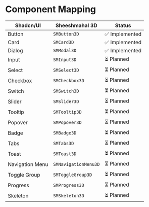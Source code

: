 # Component Mapping

| Shadcn/UI | Sheeshmahal 3D | Status |
|-----------|----------------|--------|
| Button    | `SMButton3D`   | ✅ Implemented |
| Card      | `SMCard3D`     | ✅ Implemented |
| Dialog    | `SMModal3D`    | ✅ Implemented |
| Input     | `SMInput3D`    | ⏳ Planned |
| Select    | `SMSelect3D`   | ⏳ Planned |
| Checkbox  | `SMCheckbox3D` | ⏳ Planned |
| Switch    | `SMSwitch3D`   | ⏳ Planned |
| Slider    | `SMSlider3D`   | ⏳ Planned |
| Tooltip   | `SMTooltip3D`  | ⏳ Planned |
| Popover   | `SMPopover3D`  | ⏳ Planned |
| Badge     | `SMBadge3D`    | ⏳ Planned |
| Tabs      | `SMTabs3D`     | ⏳ Planned |
| Toast     | `SMToast3D`    | ⏳ Planned |
| Navigation Menu | `SMNavigationMenu3D` | ⏳ Planned |
| Toggle Group | `SMToggleGroup3D` | ⏳ Planned |
| Progress  | `SMProgress3D` | ⏳ Planned |
| Skeleton  | `SMSkeleton3D` | ⏳ Planned |
